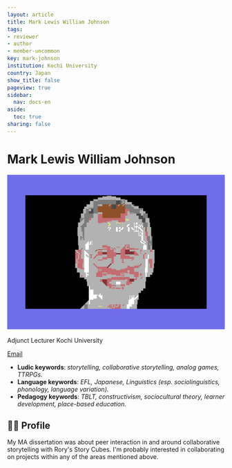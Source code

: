 ```yaml
---
layout: article
title: Mark Lewis William Johnson
tags:
- reviewer
- author
- member-uncommon
key: mark-johnson
institution: Kochi University
country: Japan
show_title: false
pageview: true
sidebar:
  nav: docs-en
aside:
  toc: true
sharing: false
---
```


# Mark Lewis William Johnson

<div class="card">
  <div class="card__image">
    <img class="image" src="/assets/images/mark-j.png"/>
  </div>
</div>

Adjunct Lecturer 
Kochi University

[Email](mailto:mark.mrwizard@gmail.com)

- **Ludic keywords**: *storytelling, collaborative storytelling, analog games, TTRPGs.*
- **Language keywords**: *EFL, Japanese, Linguistics (esp. sociolinguistics, phonology, language variation).*
- **Pedagogy keywords**: *TBLT, constructivism, sociocultural theory, learner development, place-based education.*

<!--more-->

## 👨‍🏫 Profile

My MA dissertation was about peer interaction in and around collaborative storytelling with Rory's Story Cubes. I'm probably interested in collaborating on projects within any of the areas mentioned above.